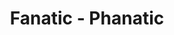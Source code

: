 ---
pid: WS155
title: Fanatic - Phanatic
location_transcription: N.E. Philly - Roosevelt Blvd.
zipcode: 
outside_phl: 
neighborhood: 
age: '35'
age_range: 30-39
instagram: 
image_file_name: WS_155.jpg
proposal_transcription: |-
  -Sports brings everyone together
  -Giant Brian Dawkins about to tackle statue
  -would also be cool to have a Phillies, Sixers, and Flyers player
  -visible from the N.E. Philly skyline, which is generally flat, more so than the rest of Philly
  -really ta
topic: Figure,Philadelphia,Sports
topic_summary: 0, 0, 0
type: Sculpture Statue
keywords_other: sports, Philadelphia, Phanatic, Phillies, baseball
credit: 
image_labels: 
twitter: robert_nally
facebook: 
permalink: "/monuments/ws155/"
layout: item-page
---